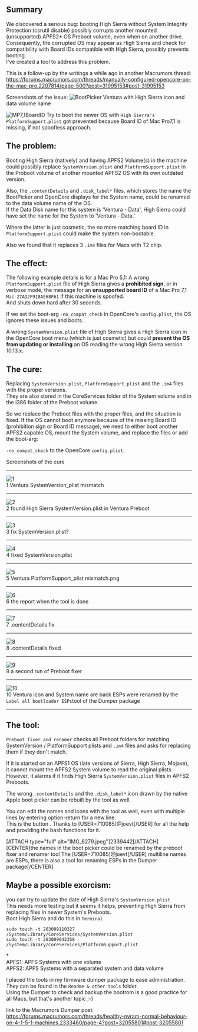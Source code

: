 ## Summary

We discovered a serious bug: booting High Sierra without System Integrity Protection (csrutil disable) possibly corrupts another mounted (unsupported) APFS2* OS Preboot volume, even when on another drive.  
Consequently, the corrupted OS may appear as High Sierra and check for compatibility with Board IDs compatible with High Sierra, possibly prevents booting.  
I've created a tool to address this problem.

This is a follow-up by the writings a while ago in another Macrumors thread:  
https://forums.macrumors.com/threads/manually-configured-opencore-on-the-mac-pro.2207814/page-500?post=31995153#post-31995153

Screenshots of the issue:
![BootPicker](https://github.com/Macschrauber/Macschrauber-s-Rom-Dump/blob/main/assets/img_Rename_and_repair_preboot/1%20ventura%20corrputed%20showing%20high%20sierra%20data.jpeg)
Ventura with High Sierra icon and data volume name  

![MP7,1BoardID](https://github.com/Macschrauber/Macschrauber-s-Rom-Dump/blob/main/assets/img_Rename_and_repair_preboot/2%20Mac-27AD2F918AE68F61%20MP7,1%20cannot%20boot%20High%20Sierra.jpeg?raw=true)
Try to boot the newer OS with ```High Sierra's PlatformSupport.plist``` got prevented because Board ID of Mac Pro7,1 is missing, if not spoofless approach.

## The problem:

Booting High Sierra (natively) and having APFS2 Volume(s) in the machine could possibly replace ```SystemVersion.plist``` and ```PlatformSupport.plist``` in the Proboot volume of another mounted APFS2 OS with its own outdated version.  

Also, the ```.contentDetails``` and ```.disk_label*``` files, which stores the name the BootPicker and OpenCore displays for the System name, could be renamed to the data volume name of the OS.  
If the Data Disk name for this system is 'Ventura - Data', High Sierra could have set the name for the System to 'Ventura - Data.'  

Where the latter is just cosmetic, the no more matching board ID in ```PlatformSupport.plist``` could make the system non-bootable.  

Also we found that it replaces 3 ```.im4``` files for Macs with T2 chip.  


## The effect:

The following example details is for a Mac Pro 5,1: A wrong ```PlatformSupport.plist``` file of High Sierra gives a **prohibited sign**, or in verbose mode, the message for an **unsupported board ID** of a Mac Pro 7,1 ```Mac-27AD2F918AE68F61``` if this machine is spoofed.  
And shuts down hard after 30 seconds.

If we set the boot-arg ```-no_compat_check``` in OpenCore's ```config.plist```, the OS ignores these issues and boots.  

A wrong ```SystemVersion.plist``` file of High Sierra gives a High Sierra icon in the OpenCore boot menu (which is just cosmetic) but could **prevent the OS from updating or installing** an OS reading the wrong High Sierra version 10.13.x.  


## The cure:

Replacing ```SystemVersion.plist```, ```PlatformSupport.plist``` and the ```.im4``` files with the proper versions.  
They are also stored in the CoreServices folder of the System volume and in the i386 folder of the Preboot volume.

So we replace the Preboot files with the proper files, and the situation is fixed. 
If the OS cannot boot anymore because of the missing Board ID (prohibition sign or Board ID message), we need to either boot another APFS2 capable OS, mount the System volume, and replace the files or add the boot-arg:  

```-no_compat_check``` to the OpenCore ```config.plist```.  


  
Screenshots of the cure  
___________________
![1](https://github.com/Macschrauber/Macschrauber-s-Rom-Dump/blob/main/assets/img_Rename_and_repair_preboot/3%20Ventura%20SystemVersion_plist%20mismatch.png)  
1 Ventura SystemVersion_plist mismatch
___________________
![2](https://github.com/Macschrauber/Macschrauber-s-Rom-Dump/blob/main/assets/img_Rename_and_repair_preboot/4%20show%20HS%20sys%20for%20Ventura.png)  
2 found High Sierra SystemVersion.plist in Ventura Preboot
___________________
![3](https://github.com/Macschrauber/Macschrauber-s-Rom-Dump/blob/main/assets/img_Rename_and_repair_preboot/5%20fix%20it%20sys.png)  
3 fix SystemVersion.plist?
___________________  
![4](https://github.com/Macschrauber/Macschrauber-s-Rom-Dump/blob/main/assets/img_Rename_and_repair_preboot/6%20fixed.png)  
4 fixed SystemVersion.plist
___________________  
![5](https://github.com/Macschrauber/Macschrauber-s-Rom-Dump/blob/main/assets/img_Rename_and_repair_preboot/7%20Ventura%20PlatformSupport_plist%20mismatch.png)  
5 Ventura PlatformSupport_plist mismatch.png
___________________  
![6](https://github.com/Macschrauber/Macschrauber-s-Rom-Dump/blob/main/assets/img_Rename_and_repair_preboot/8%20report%20after%20fix.png)  
6 the report when the tool is done
___________________  
![7](https://github.com/Macschrauber/Macschrauber-s-Rom-Dump/blob/main/assets/img_Rename_and_repair_preboot/9%20corrected%20contentDetails.png)  
7 .contentDetails fix
___________________  
![8](https://github.com/Macschrauber/Macschrauber-s-Rom-Dump/blob/main/assets/img_Rename_and_repair_preboot/A%20second%20test.png)  
8 .contentDetails fixed
___________________  
![9](https://github.com/Macschrauber/Macschrauber-s-Rom-Dump/blob/main/assets/img_Rename_and_repair_preboot/B%20ventura%20repaired.jpeg)  
9 a second run of Preboot fixer
___________________  
![10](https://github.com/Macschrauber/Macschrauber-s-Rom-Dump/blob/main/assets/img_Rename_and_repair_preboot/C%20Boot%20Picker%20with%20custom%20names.jpeg)  
10 Ventura icon and System name are back
ESPs were renamed by the ```Label all bootloader ESPs```tool of the Dumper package
___________________

  
  
  
  
## The tool:


```Preboot fixer and renamer``` checks all Preboot folders for matching SystemVersion / PlatformSupport plists and ```.im4``` files and asks for replacing them if they don't match.  

If it is started on an APFS1 OS (late versions of Sierra, High Sierra, Mojave), it cannot mount the APFS2 System volume to read the original plists.  
However, it alarms if it finds High Sierra ```SystemVersion.plist``` files in APFS2 Preboots.  

The wrong ```.contentDetails``` and the ```.disk_label*``` icon drawn by the native Apple boot picker can be rebuilt by the tool as well.  

You can edit the names and icons with the tool as well, even with multiple lines by entering option-return for a new line.  
This is the button <proceed with label editor>. Thanks to [USER=710085]@joevt[/USER] for all the help and providing the bash functions for it.  

[ATTACH type="full" alt="IMG_6279.jpeg"]2339442[/ATTACH]
[CENTER]the names in the boot picker could be renamed by the preboot fixer and renamer tool
The [USER=710085]@joevt[/USER] multiline names are ESPs, there is also a tool for renaming ESPs in the Dumper package[/CENTER]



## Maybe a possible exorcism:

you can try to update the date of High Sierra's ```SystemVersion.plist```  
This needs more testing but it seems it helps, preventing High Sierra from replacing files in newer System's Preboots.  
Boot High Sierra and do this in ```Terminal```  

```
sudo touch -t 203009110327 /System/Library/CoreServices/SystemVersion.plist
sudo touch -t 203009042358 /System/Library/CoreServices/PlatformSupport.plist
```



\*  
APFS1: APFS Systems with one volume  
APFS2: APFS Systems with a separated system and data volume  



I placed the tools in my firmware dumper package to ease administration.
They can be found in the ```Readme & other tools``` folder.  
Using the Dumper to check and backup the bootrom is a good practice for all Macs, but that's another topic ;-)  




link to the Macrumors Dumper post:  
https://forums.macrumors.com/threads/healthy-nvram-normal-behaviour-on-4-1-5-1-machines.2333460/page-4?post=32055801#post-32055801
